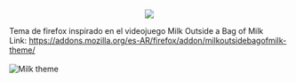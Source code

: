 <br>
<p align="center">
  <a href="https://github.com/DenverCoder1/readme-typing-svg">
    <img src="https://readme-typing-svg.herokuapp.com?font=VT323&color=%23DA2D30&size=36&center=true&vCenter=true&width=600&height=100&lines=milk+outside+a+bag+of+milk">
  </a>
</p>

Tema de firefox inspirado en el videojuego Milk Outside a Bag of Milk <br>
Link: https://addons.mozilla.org/es-AR/firefox/addon/milkoutsidebagofmilk-theme/
<br><br>
![Milk theme](./Sin%título.png)






